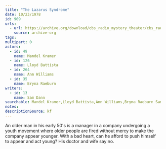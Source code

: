 ```yaml
---
title: "The Lazarus Syndrome"
date: 10/23/1978
id: 909
urls: 
  - url: https://archive.org/download/cbs_radio_mystery_theater/cbs_radio_mystery_theater-0901-0950.zip/cbs_radio_mystery_theater-0901-0950%2Fcbsrmt_0909_the_lazarus_syndrome.mp3
    source: archive-org
tags: 
multipart: 0
actors:  
  - id: 49
    name: Mandel Kramer  
  - id: 126
    name: Lloyd Battista  
  - id: 264
    name: Ann Williams  
  - id: 35
    name: Bryna Raeburn
writers:  
  - id: 13
    name: Sam Dann
searchable: Mandel Kramer,Lloyd Battista,Ann Williams,Bryna Raeburn Sam Dann
notes: 
descriptionSource: kf
---
```

An older man in his early 50's is a manager in a company undergoing a youth movement where older people are fired without mercy to make the company appear younger. With a bad heart, can he afford to push himself to appear and act young? His doctor and wife say no.